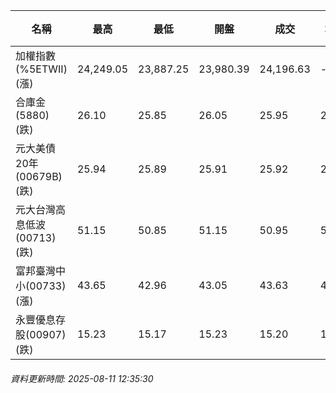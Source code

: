 | 名稱 | 最高 | 最低 | 開盤 | 成交 | 均價 | 成交金額(億) | 昨收 | 漲跌幅 | 漲跌 | 總量 | 昨量 | 振幅 |
| -------- | -------- | -------- | -------- |-------- | -------- | -------- |-------- |-------- |-------- | -------- | -------- |-------- |
|加權指數(%5ETWII) (漲)|24,249.05|23,887.25|23,980.39|24,196.63|-|3,414.40|24,021.26|0.73%|175.37|5,858,175|0|1.51%|
|合庫金(5880) (跌)|26.10|25.85|26.05|25.95|25.96|2.53|26.05|0.38%|0.10|9,744|10,419|0.96%|
|元大美債20年(00679B) (跌)|25.94|25.89|25.91|25.92|25.91|5.97|25.99|0.27%|0.07|23,033|25,598|0.19%|
|元大台灣高息低波(00713) (跌)|51.15|50.85|51.15|50.95|50.97|4.11|51.15|0.39%|0.20|8,053|6,603|0.59%|
|富邦臺灣中小(00733) (漲)|43.65|42.96|43.05|43.63|43.29|0.528|43.01|1.44%|0.62|1,219|1,147|1.60%|
|永豐優息存股(00907) (跌)|15.23|15.17|15.23|15.20|15.19|0.113|15.23|0.20%|0.03|746|611|0.39%|
###### 資料更新時間: 2025-08-11 12:35:30